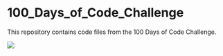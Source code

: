 # 100_Days_of_Code_Challenge
This repository contains code files from the 100 Days of Code Challenge.

<img src='https://media.geeksforgeeks.org/wp-content/cdn-uploads/20201216211829/100-Days-of-Code-%E2%80%93-A-Complete-Guide-For-Beginners-and-Experienced.jpg'>
